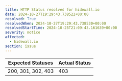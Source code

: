 ```yaml
---
title: HTTP Status resolved for hidewall.io
date: 2024-10-27T19:29:43.738522+00:00
resolved: True
resolvedWhen: 2024-10-27T19:29:43.738530+00:00
resolvedStartTime: 2024-10-25T21:09:43.161639+00:00
severity: notice
affected:
  - hidewall.io
section: issue
---
```


| Expected Statuses | Actual Status  |
|-------------------|----------------|
| 200, 301, 302, 403 | 403 |
